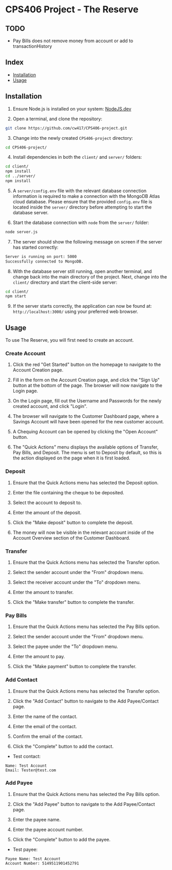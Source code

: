 # CPS406 Project - The Reserve

## TODO

- Pay Bills does not remove money from account or add to transactionHistory

## Index

- [Installation](#installation)
- [Usage](#usage)

## Installation

1. Ensure Node.js is installed on your system: [NodeJS.dev](https://nodejs.dev/en/)

2. Open a terminal, and clone the repository: 
```bash
git clone https://github.com/cw417/CPS406-project.git
```

3. Change into the newly created `CPS406-project` directory: 
```bash
cd CPS406-project/
```

4. Install dependencies in both the `client/` and `server/` folders:

```bash
cd client/
npm install
cd ../server/
npm install
```

5. A `server/config.env` file with the relevant database connection information is required to make a connection with the MongoDB Atlas cloud database. Please ensure that the provided `config.env` file is located inside the `server/` directory before attempting to start the database server.

6. Start the database connection with `node` from the `server/` folder: 

```bash
node server.js
```

7. The server should show the following message on screen if the server has started correctly:

```bash
Server is running on port: 5000
Successfully connected to MongoDB.
```

8. With the database server still running, open another terminal, and change back into the main directory of the project. Next, change into the `client/` directory and start the client-side server:

```bash
cd client/
npm start
```

9. If the server starts correctly, the application can now be found at: `http://localhost:3000/` using your preferred web browser.

## Usage

To use The Reserve, you will first need to create an account.

### Create Account

1. Click the red "Get Started" button on the homepage to navigate to the Account Creation page.

2. Fill in the form on the Account Creation page, and click the "Sign Up" button at the bottom of the page. The browser will now navigate to the Login page.

3. On the Login page, fill out the Username and Passwords for the newly created account, and click "Login".

4. The browser will navigate to the Customer Dashboard page, where a Savings Account will have been opened for the new customer account.

5. A Chequing Account can be opened by clicking the "Open Account" button.

6. The "Quick Actions" menu displays the available options of Transfer, Pay Bills, and Deposit. The menu is set to Deposit by default, so this is the action displayed on the page when it is first loaded.

### Deposit

1. Ensure that the Quick Actions menu has selected the Deposit option. 

2. Enter the file containing the cheque to be deposited.

3. Select the account to deposit to.

4. Enter the amount of the deposit.

5. Click the "Make deposit" button to complete the deposit.

6. The money will now be visible in the relevant account inside of the Account Overview section of the Customer Dashboard.

### Transfer

1. Ensure that the Quick Actions menu has selected the Transfer option. 

2. Select the sender account under the "From" dropdown menu.

3. Select the receiver account under the "To" dropdown menu.

4. Enter the amount to transfer. 

5. Click the "Make transfer" button to complete the transfer.

### Pay Bills

1. Ensure that the Quick Actions menu has selected the Pay Bills option. 

2. Select the sender account under the "From" dropdown menu.

3. Select the payee under the "To" dropdown menu.

4. Enter the amount to pay. 

5. Click the "Make payment" button to complete the transfer.

### Add Contact

1. Ensure that the Quick Actions menu has selected the Transfer option. 

2. Click the "Add Contact" button to navigate to the Add Payee/Contact page.

3. Enter the name of the contact.

4. Enter the email of the contact.

5. Confirm the email of the contact.

6. Click the "Complete" button to add the contact.

- Test contact:
```
Name: Test Account
Email: Tester@test.com
```

### Add Payee

1. Ensure that the Quick Actions menu has selected the Pay Bills option. 

2. Click the "Add Payee" button to navigate to the Add Payee/Contact page.

3. Enter the payee name.

4. Enter the payee account number.

5. Click the "Complete" button to add the payee.

- Test payee:
```
Payee Name: Test Account
Account Number: 5149511901452791
```

